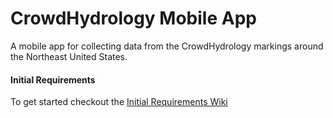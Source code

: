 # CrowdHydrology Mobile App
A mobile app for collecting data from the CrowdHydrology markings around the Northeast United States.

#### Initial Requirements
To get started checkout the [Initial Requirements Wiki](https://github.com/JoePeacock/CrowdHydrologyMobile/wiki/Initial-Requirements)
